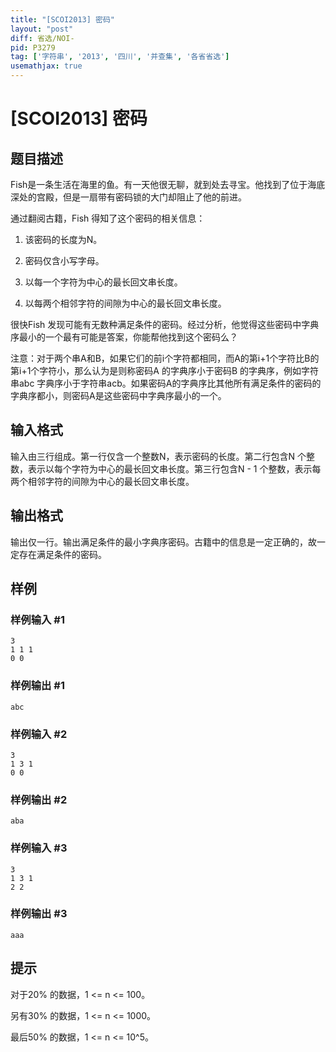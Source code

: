 ```yaml
---
title: "[SCOI2013] 密码"
layout: "post"
diff: 省选/NOI-
pid: P3279
tag: ['字符串', '2013', '四川', '并查集', '各省省选']
usemathjax: true
---
```


# [SCOI2013] 密码
## 题目描述

Fish是一条生活在海里的鱼。有一天他很无聊，就到处去寻宝。他找到了位于海底深处的宫殿，但是一扇带有密码锁的大门却阻止了他的前进。

通过翻阅古籍，Fish 得知了这个密码的相关信息：

1. 该密码的长度为N。

2. 密码仅含小写字母。

3. 以每一个字符为中心的最长回文串长度。

4. 以每两个相邻字符的间隙为中心的最长回文串长度。

很快Fish 发现可能有无数种满足条件的密码。经过分析，他觉得这些密码中字典序最小的一个最有可能是答案，你能帮他找到这个密码么？

注意：对于两个串A和B，如果它们的前i个字符都相同，而A的第i+1个字符比B的第i+1个字符小，那么认为是则称密码A 的字典序小于密码B 的字典序，例如字符串abc 字典序小于字符串acb。如果密码A的字典序比其他所有满足条件的密码的字典序都小，则密码A是这些密码中字典序最小的一个。

## 输入格式

输入由三行组成。第一行仅含一个整数N，表示密码的长度。第二行包含N 个整数，表示以每个字符为中心的最长回文串长度。第三行包含N - 1 个整数，表示每两个相邻字符的间隙为中心的最长回文串长度。

## 输出格式

输出仅一行。输出满足条件的最小字典序密码。古籍中的信息是一定正确的，故一定存在满足条件的密码。

## 样例

### 样例输入 #1
```
3
1 1 1
0 0
```
### 样例输出 #1
```
abc

```
### 样例输入 #2
```
3
1 3 1
0 0
```
### 样例输出 #2
```
aba
```
### 样例输入 #3
```
3
1 3 1
2 2
```
### 样例输出 #3
```
aaa
```
## 提示

对于20% 的数据，1 <= n <= 100。

另有30% 的数据，1 <= n <= 1000。

最后50% 的数据，1 <= n <= 10^5。

